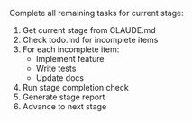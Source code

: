 Complete all remaining tasks for current stage:

1. Get current stage from CLAUDE.md
2. Check todo.md for incomplete items
3. For each incomplete item:
   - Implement feature
   - Write tests
   - Update docs
4. Run stage completion check
5. Generate stage report
6. Advance to next stage
